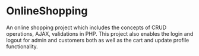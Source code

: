 # OnlineShopping
An online shopping project which includes the concepts of CRUD operations, AJAX, validations in PHP. This project also enables the login and logout for admin and customers both as well as the cart and update profile functionality.
